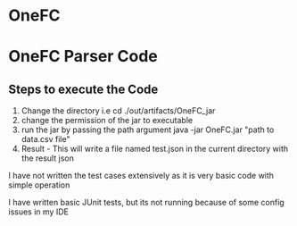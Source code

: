 # OneFC
# OneFC Parser Code 

## Steps to execute the Code

1. Change the directory
  i.e cd ./out/artifacts/OneFC_jar
2. change the permission of the jar to executable
3. run the jar by passing the path argument 
  java -jar OneFC.jar "path to data.csv file"
4. Result - This will write a file named test.json in the current directory with the result json

I have not written the test cases extensively as it is very basic code with simple operation

I have written basic JUnit tests, but its not running because of some config issues in my IDE
